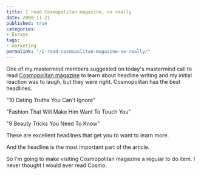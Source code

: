 ```yaml
---
title: I read Cosmopolitan magazine, no really
date: 2008-11-21
published: true
categories:
- Essays
tags:
- marketing
permalink: "/i-read-cosmopolitan-magazine-no-really/"
---
```

One of my mastermind members suggested on today's mastermind call to read [Cosmopolitan magazine](http://www.cosmopolitan.com/) to learn about headline writing and my initial reaction was to laugh, but they were right. Cosmopolitan has the best headlines.

"10 Dating Truths You Can't Ignore"

"Fashion That Will Make Him Want To Touch You"

"9 Beauty Tricks You Need To Know"

These are excellent headlines that get you to want to learn more.

And the headline is the most important part of the article.

So I'm going to make visiting Cosmopolitan magazine a regular to do item. I never thought I would ever read Cosmo.